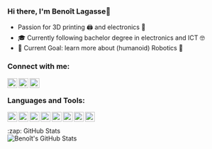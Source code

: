 ### Hi there, I'm Benoît Lagasse👋
- Passion for 3D printing 🖨️ and electronics 🔌
- 🎓 Currently following bachelor degree in electronics and ICT 🤓
- 🥅 Current Goal: learn more about (humanoid) Robotics 🤖

### Connect with me:
[<img align="left" alt="codeSTACKr | YouTube" width="22px" src="https://cdn.jsdelivr.net/npm/simple-icons@v3/icons/youtube.svg" />][youtube]
[<img align="left" alt="codeSTACKr | Twitter" width="22px" src="https://cdn.jsdelivr.net/npm/simple-icons@v3/icons/twitter.svg" />][twitter]
[<img align="left" alt="codeSTACKr | LinkedIn" width="22px" src="https://cdn.jsdelivr.net/npm/simple-icons@v3/icons/linkedin.svg" />][linkedin]

<br />

### Languages and Tools:

<img align="left" style="background-color:white" alt="Python"  width="22px"  src="https://cdn.jsdelivr.net/npm/simple-icons@3.13.0/icons/python.svg" />
<img align="left" alt="C#"      width="22px"  src="https://cdn.jsdelivr.net/npm/simple-icons@3.13.0/icons/csharp.svg" />
<img align="left" alt="C++"     width="22px"  src="https://cdn.jsdelivr.net/npm/simple-icons@3.13.0/icons/cplusplus.svg" />
<img align="left" alt="ROS"     height="22px" src="https://www.theconstructsim.com/wp-content/uploads/2015/10/rosLarge.png" />
<img align="left" alt="Git"     height="22px" src="https://cdn.jsdelivr.net/npm/simple-icons@3.13.0/icons/git.svg" />
<img align="left" alt="GitHub"  width="22px"  src="https://cdn.jsdelivr.net/npm/simple-icons@3.13.0/icons/github.svg" />
<img align="left" alt="Bash"    width="22px"  src="https://cdn.jsdelivr.net/npm/simple-icons@3.13.0/icons/gnubash.svg" />
<img align="left" alt="VS Code" width="22px"  src="https://cdn.jsdelivr.net/npm/simple-icons@3.13.0/icons/visualstudiocode.svg" />


<br />

<br />
  <summary>:zap: GitHub Stats</summary>
  <img align="left" alt="Benoît's GitHub Stats" src="https://github-readme-stats.benoit-ldl.vercel.app/api?username=Benoit-LdL&show_icons=true&hide_border=true" />
<br />

[twitter]: https://twitter.com/Benoit_Lagasse
[youtube]: https://www.youtube.com/channel/UCuAWMRR3BdT-krnY0wwdvYg
[linkedin]: https://www.linkedin.com/in/benoit-ldl
